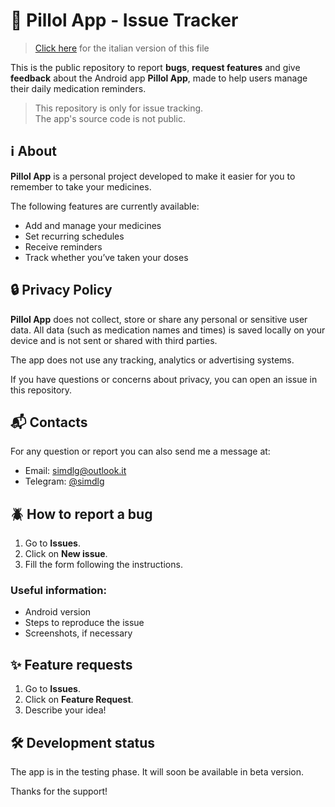 # 💊 Pillol App - Issue Tracker

> [Click here](README.it.md) for the italian version of this file

This is the public repository to report **bugs**, **request features** and give **feedback** about the Android app **Pillol App**, made to help users manage their daily medication reminders.

> This repository is only for issue tracking.  
> The app's source code is not public.

## ℹ️ About

**Pillol App** is a personal project developed to make it easier for you to remember to take your medicines.  

The following features are currently available:

- Add and manage your medicines
- Set recurring schedules
- Receive reminders
- Track whether you’ve taken your doses

## 🔒 Privacy Policy

**Pillol App** does not collect, store or share any personal or sensitive user data.
All data (such as medication names and times) is saved locally on your device and is not sent or shared with third parties.

The app does not use any tracking, analytics or advertising systems.

If you have questions or concerns about privacy, you can open an issue in this repository.

## 📬 Contacts

For any question or report you can also send me a message at:  
- Email: [simdlg@outlook.it](mailto:simdlg@outlook.it)  
- Telegram: [@simdlg](https://t.me/simdlg)

## 🪲 How to report a bug

1. Go to **Issues**.
2. Click on **New issue**.
3. Fill the form following the instructions.

### Useful information:

- Android version
- Steps to reproduce the issue
- Screenshots, if necessary

## ✨ Feature requests

1. Go to **Issues**.
2. Click on **Feature Request**.
3. Describe your idea!

## 🛠️ Development status

The app is in the testing phase. It will soon be available in beta version.

Thanks for the support!